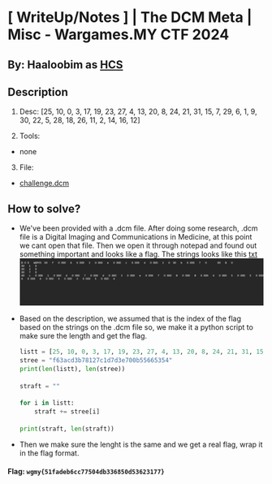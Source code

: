 # [ WriteUp/Notes ] | The DCM Meta | Misc - Wargames.MY CTF 2024

## By: Haaloobim as [HCS](https://ctftime.org/team/70159)

## Description 
1. Desc: 
[25, 10, 0, 3, 17, 19, 23, 27, 4, 13, 20, 8, 24, 21, 31, 15, 7, 29, 6, 1, 9, 30, 22, 5, 28, 18, 26, 11, 2, 14, 16, 12]

2. Tools:
- none

3. File: 
- [challenge.dcm](./src/challenge.dcm)

## How to solve? 

- We've been provided with a .dcm file. After doing some research, .dcm file is a Digital Imaging and Communications in Medicine, at this point we cant open that file. Then we open it through notepad and found out something important and looks like a flag. The strings looks like this [txt](./src/dcm.txt)
    ![](./src/file.png)

- Based on the description, we assumed that is the index of the flag based on the strings on the .dcm file so, we make it a python script to make sure the length and get the flag. 


    
    ```python
    listt = [25, 10, 0, 3, 17, 19, 23, 27, 4, 13, 20, 8, 24, 21, 31, 15, 7, 29, 6, 1, 9, 30, 22, 5, 28, 18, 26, 11, 2, 14, 16, 12]
    stree = "f63acd3b78127c1d7d3e700b55665354"
    print(len(listt), len(stree))

    straft = ""

    for i in listt:
        straft += stree[i]

    print(straft, len(straft))
    ```
- Then we make sure the lenght is the same and we get a real flag, wrap it in the flag format. 

#### Flag: `wgmy{51fadeb6cc77504db336850d53623177}`